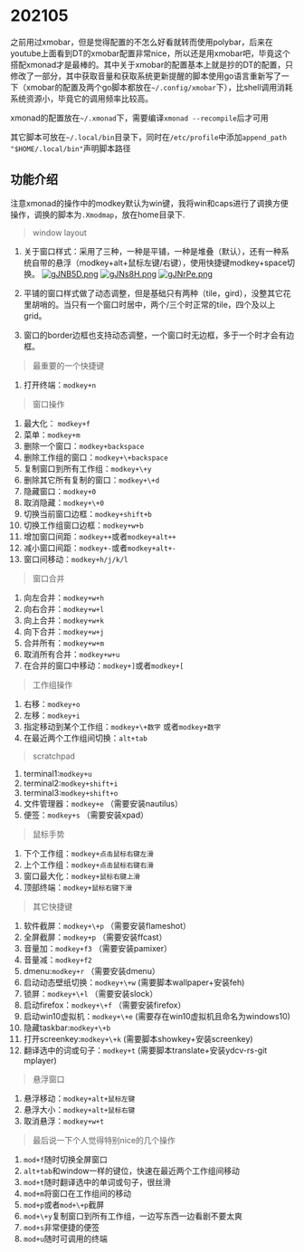 # 202105

之前用过xmobar，但是觉得配置的不怎么好看就转而使用polybar，后来在youtube上面看到DT的xmobar配置非常nice，所以还是用xmobar吧，毕竟这个搭配xmonad才是最棒的。其中关于xmobar的配置基本上就是抄的DT的配置，只修改了一部分，其中获取音量和获取系统更新提醒的脚本使用go语言重新写了一下（xmobar的配置及两个go脚本都放在`~/.config/xmobar`下），比shell调用消耗系统资源小，毕竟它的调用频率比较高。

xmonad的配置放在`~/.xmonad`下，需要编译`xmonad --recompile`后才可用

其它脚本可放在`~/.local/bin`目录下，同时在`/etc/profile`中添加`append_path "$HOME/.local/bin"`声明脚本路径


## 功能介绍

注意xmonad的操作中的modkey默认为win键，我将win和caps进行了调换方便操作，调换的脚本为`.Xmodmap`，放在home目录下.

 > window layout

  1. 关于窗口样式：采用了三种，一种是平铺，一种是堆叠（默认），还有一种系统自带的悬浮（modkey+alt+鼠标左键/右键），使用快捷键modkey+space切换。
     [![gJNB5D.png](https://z3.ax1x.com/2021/05/09/gJNB5D.png)](https://imgtu.com/i/gJNB5D)
     [![gJNs8H.png](https://z3.ax1x.com/2021/05/09/gJNs8H.png)](https://imgtu.com/i/gJNs8H)
     [![gJNrPe.png](https://z3.ax1x.com/2021/05/09/gJNrPe.png)](https://imgtu.com/i/gJNrPe)  

  2. 平铺的窗口样式做了动态调整，但是基础只有两种（tile，gird），没整其它花里胡哨的。当只有一个窗口时居中，两个/三个时正常的tile，四个及以上grid。
  3. 窗口的border边框也支持动态调整，一个窗口时无边框，多于一个时才会有边框。

 > 最重要的一个快捷键
 
 1. 打开终端：`modkey+n`
 
 > 窗口操作

  1. 最大化： `modkey+f`
  2. 菜单：`modkey+m`
  3. 删除一个窗口：`modkey+backspace`
  4. 删除工作组的窗口：`modkey+\+backspace`
  5. 复制窗口到所有工作组：`modkey+\+y`
  6. 删除其它所有复制的窗口：`modkey+\+d`
  7. 隐藏窗口：`modkey+0`
  8. 取消隐藏：`modkey+\+0`
  9. 切换当前窗口边框：`modkey+shift+b`
  10. 切换工作组窗口边框：`modkey+w+b`
  11. 增加窗口间距：`modkey++`或者`modkey+alt++`
  12. 减小窗口间距：`modkey+-`或者`modkey+alt+-`
  13. 窗口间移动：`modkey+h/j/k/l`
 
 > 窗口合并
 
  1. 向左合并：`modkey+w+h`
  2. 向右合并：`modkey+w+l`
  3. 向上合并：`modkey+w+k`
  4. 向下合并：`modkey+w+j`
  5. 合并所有：`modkey+w+m`
  6. 取消所有合并：`modkey+w+u`
  7. 在合并的窗口中移动：`modkey+]`或者`modkey+[`

 > 工作组操作

  1. 右移：`modkey+o`
  2. 左移：`modkey+i`
  3. 指定移动到某个工作组：`modkey+\+数字` 或者`modkey+数字`
  4. 在最近两个工作组间切换：`alt+tab`
 
 > scratchpad

  1. terminal1:`modkey+u`
  2. terminal2:`modkey+shift+i`
  3. terminal3:`modkey+shift+o`
  4. 文件管理器：`modkey+e` （需要安装nautilus）
  5. 便签：`modkey+s` （需要安装xpad）

 > 鼠标手势

  1. 下个工作组：`modkey+点击鼠标右键左滑`
  2. 上个工作组：`modkey+点击鼠标右键右滑`
  3. 窗口最大化：`modkey+鼠标右键上滑`
  4. 顶部终端：`modkey+鼠标右键下滑`
  
 > 其它快捷键
 
  1. 软件截屏：`modkey+\+p` （需要安装flameshot）
  2. 全屏截屏：`modkey+p`  （需要安装ffcast）
  3. 音量加：`modkey+f3`  （需要安装pamixer）
  4. 音量减：`modkey+f2`
  5. dmenu:`modkey+r` （需要安装dmenu）
  6. 启动动态壁纸切换：`modkey+\+w` (需要脚本wallpaper+安装feh)
  7. 锁屏：`modkey+\+l`  （需要安装slock）
  8. 启动firefox：`modkey+\+f` （需要安装firefox）
  9. 启动win10虚拟机：`modkey+\+e` (需要存在win10虚拟机且命名为windows10)
  10. 隐藏taskbar:`modkey+\+b`
  11. 打开screenkey:`modkey+\+k` (需要脚本showkey+安装screenkey)
  12. 翻译选中的词或句子：`modkey+t` (需要脚本translate+安装ydcv-rs-git mplayer)

 > 悬浮窗口
 
  1. 悬浮移动：`modkey+alt+鼠标左键`
  2. 悬浮大小：`modkey+alt+鼠标右键`
  3. 取消悬浮：`modkey+w+t`


 > 最后说一下个人觉得特别nice的几个操作
 
  1. `mod+f`随时切换全屏窗口
  2. `alt+tab`和window一样的键位，快速在最近两个工作组间移动
  3. `mod+t`随时翻译选中的单词或句子，很丝滑
  4. `mod+m`将窗口在工作组间的移动
  5. `mod+p`或者`mod+\+p`截屏
  6. `mod+\+y`复制窗口到所有工作组，一边写东西一边看剧不要太爽
  7. `mod+s`非常便捷的便签
  8. `mod+u`随时可调用的终端
